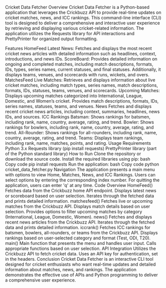 Cricket Data Fetcher
Overview
Cricket Data Fetcher is a Python-based application that leverages the Crickbuzz API to provide real-time updates on cricket matches, news, and ICC rankings. This command-line interface (CLI) tool is designed to deliver a comprehensive and interactive user experience by retrieving and displaying various cricket-related information. The application utilizes the Requests library for API interactions and PrettyPrinter for organized output formatting.

Features
HomeFeed
Latest News: Fetches and displays the most recent cricket news articles with detailed information such as headlines, context, introductions, and news IDs.
ScoreBoard: Provides detailed information on ongoing and completed matches, including match descriptions, formats, IDs, types, series names, current statuses, and final statuses. Additionally, it displays teams, venues, and scorecards with runs, wickets, and overs.
MatchesFeed
Live Matches: Retrieves and displays information about live cricket matches, including match types, series names, match descriptions, formats, IDs, statuses, teams, venues, and scorecards.
Upcoming Matches: Displays upcoming matches categorized into International, League, Domestic, and Women’s cricket. Provides match descriptions, formats, IDs, series names, statuses, teams, and venues.
News
Fetches and displays recent cricket news articles, including context, summaries, headlines, news IDs, and sources.
ICC Rankings
Batsman: Shows rankings for batsmen, including rank, name, country, average, rating, and trend.
Bowler: Shows rankings for bowlers, including rank, name, country, average, rating, and trend.
All-Rounder: Shows rankings for all-rounders, including rank, name, country, average, rating, and trend.
Teams: Displays team rankings, including rank, name, matches, points, and rating.
Usage
Requirements
Python 3.x
Requests library (pip install requests)
PrettyPrinter library (part of the Python standard library)
How to Run
Clone the repository or download the source code.
Install the required libraries using pip:
bash
Copy code
pip install requests
Run the application:
bash
Copy code
python cricket_data_fetcher.py
Navigation
The application presents a main menu with options to view Home, Matches, News, and ICC Rankings.
Users can select options by entering the corresponding index number.
For quitting the application, users can enter 'q' at any time.
Code Overview
HomeFeed()
Fetches data from the Crickbuzz home API endpoint.
Displays latest news or scoreboard based on user selection.
Iterates through the fetched data and prints detailed information.
matchesfeed()
Fetches live or upcoming matches from the Crickbuzz API.
Displays match details based on user selection.
Provides options to filter upcoming matches by category (International, League, Domestic, Women).
news()
Fetches and displays recent news articles from the Crickbuzz API.
Iterates through the fetched data and prints detailed information.
iccrank()
Fetches ICC rankings for batsmen, bowlers, all-rounders, or teams from the Crickbuzz API.
Displays rankings based on user-selected category and format (Test, ODI, T20).
main()
Main function that presents the menu and handles user input.
Calls appropriate functions based on user selection.
API Integration
Utilizes the Crickbuzz API to fetch cricket data.
Uses an API key for authentication, set in the headers.
Conclusion
Cricket Data Fetcher is an interactive CLI tool designed for cricket enthusiasts who want real-time updates and detailed information about matches, news, and rankings. The application demonstrates the effective use of APIs and Python programming to deliver a comprehensive user experience.
